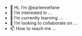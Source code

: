 - 👋 Hi, I’m @earlennefane
- 👀 I’m interested in ...
- 🌱 I’m currently learning ...
- 💞️ I’m looking to collaborate on ...
- 📫 How to reach me ...

<!---
earlennefane/earlennefane is a ✨ special ✨ repository because its `README.md` (this file) appears on your GitHub profile.
You can click the Preview link to take a look at your changes.
--->
